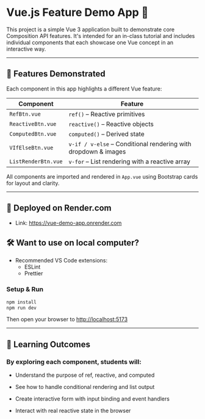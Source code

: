 # Vue.js Feature Demo App 🚀

This project is a simple Vue 3 application built to demonstrate core Composition API features. It's intended for an in-class tutorial and includes individual components that each showcase one Vue concept in an interactive way.

---

## 🧩 Features Demonstrated

Each component in this app highlights a different Vue feature:

| Component           | Feature                                                        |
| ------------------- | -------------------------------------------------------------- |
| `RefBtn.vue`        | `ref()` – Reactive primitives                                  |
| `ReactiveBtn.vue`   | `reactive()` – Reactive objects                                |
| `ComputedBtn.vue`   | `computed()` – Derived state                                   |
| `VIfElseBtn.vue`    | `v-if / v-else` – Conditional rendering with dropdown & images |
| `ListRenderBtn.vue` | `v-for` – List rendering with a reactive array                 |

All components are imported and rendered in `App.vue` using Bootstrap cards for layout and clarity.

---

## 🎯 Deployed on Render.com

- Link: https://vue-demo-app.onrender.com

## 🛠️ Want to use on local computer?

- Recommended VS Code extensions:
  - ESLint
  - Prettier

### Setup & Run

```bash
npm install
npm run dev
```

Then open your browser to [http://localhost:5173](http://localhost:5173)

---

## 🙌 Learning Outcomes

### By exploring each component, students will:

- Understand the purpose of ref, reactive, and computed

- See how to handle conditional rendering and list output

- Create interactive form with input binding and event handlers

- Interact with real reactive state in the browser

